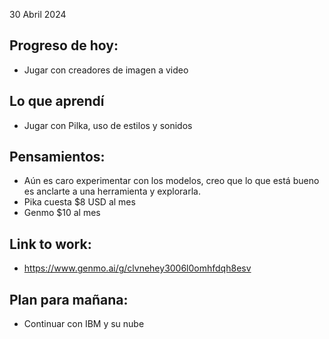 30 Abril 2024

## Progreso de hoy:
- Jugar con creadores de imagen a video 
## Lo que aprendí 
- Jugar con Pilka, uso de estilos y sonidos 
## **Pensamientos**:
- Aún es caro experimentar con los modelos, creo que lo que está bueno es anclarte a una herramienta y explorarla. 
- Pika cuesta $8 USD al mes
- Genmo $10 al mes
## Link to work: 
- https://www.genmo.ai/g/clvnehey3006l0omhfdqh8esv 
## Plan para mañana: 
- Continuar con IBM y su nube

